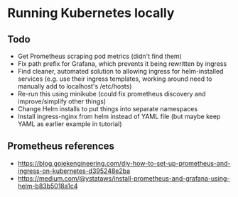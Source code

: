 # Running Kubernetes locally

## Todo

* Get Prometheus scraping pod metrics (didn't find them)
* Fix path prefix for Grafana, which prevents it being rewritten by ingress
* Find cleaner, automated solution to allowing ingress for helm-installed services (e.g. use their ingress templates, working around need to manually add to localhost's /etc/hosts)
* Re-run this using minikube (could fix prometheus discovery and improve/simplify other things)
* Change Helm installs to put things into separate namespaces
* Install ingress-nginx from helm instead of YAML file (but maybe keep YAML as earlier example in tutorial)

## Prometheus references

* <https://blog.gojekengineering.com/diy-how-to-set-up-prometheus-and-ingress-on-kubernetes-d395248e2ba>
* <https://medium.com/@ystataws/install-prometheus-and-grafana-using-helm-b83b5018a1c4>
